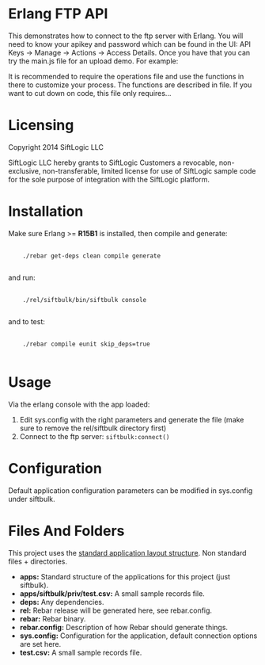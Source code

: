 Erlang FTP API
===============

This demonstrates how to connect to the ftp server with Erlang. You will need to know your apikey and password which can be found in the UI: API Keys -\> Manage -\> Actions -\> Access Details. Once you
have that you can try the main.js file for an upload demo. For example:
<!-- <pre>
  <code>
    ./main.js -f test.csv -l /tmp -u aUsername -p e261742d-fe2f-4569-95e6-312689d04903 --poll 10
  </code>
</pre>
The CLI is described in more detail with <code>./main.js</code> -->

It is recommended to require the operations file and use the functions in there to customize your process. The functions are described in file. If you want to cut down on code, this file only requires...

Licensing
=========

Copyright 2014 SiftLogic LLC

SiftLogic LLC hereby grants to SiftLogic Customers a revocable, non-exclusive, non-transferable, limited license for use of SiftLogic sample code for the sole purpose of integration with the SiftLogic platform.

Installation
============

Make sure Erlang \>= <b>R15B1</b> is installed, then compile and generate: 
<pre>
  <code>
    ./rebar get-deps clean compile generate
  </code>
</pre>

and run:

<pre>
  <code>
    ./rel/siftbulk/bin/siftbulk console
  </code>
</pre>

and to test:

<pre>
  <code>
    ./rebar compile eunit skip_deps=true
  </code>
</pre>

Usage
=====

Via the erlang console with the app loaded:
1. Edit sys.config with the right parameters and generate the file (make sure to remove the rel/siftbulk directory first)
2. Connect to the ftp server: <code>siftbulk:connect()</code>

Configuration
=============

Default application configuration parameters can be modified in sys.config under siftbulk.

Files And Folders
=================

This project uses the [standard application layout structure](http://www.erlang.org/doc/design_principles/applications.html). Non standard files + directories.

* **apps:** Standard structure of the applications for this project (just siftbulk).
 * **apps/siftbulk/priv/test.csv:** A small sample records file.
* **deps:** Any dependencies.
* **rel:** Rebar release will be generated here, see rebar.config.
* **rebar:** Rebar binary.
* **rebar.config:** Description of how Rebar should generate things.
* **sys.config:** Configuration for the application, default connection options are set here.
* **test.csv:** A small sample records file.